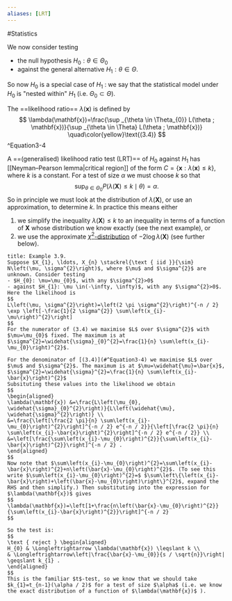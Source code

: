 ```yaml
---
aliases: [LRT]
---
```

#Statistics 

We now consider testing
- the null hypothesis $H_{0}: \theta \in \Theta_{0}$
- against the general alternative $H_{1}: \theta \in \Theta$.

So now $H_{0}$ is a special case of $H_{1}$ : we say that the statistical model under $H_{0}$ is "nested within" $H_{1}$ (i.e. $\Theta_{0} \subset \Theta$).

The ==likelihood ratio== $\lambda(\mathbf{x})$ is defined by
$$
\lambda(\mathbf{x})=\frac{\sup _{\theta \in \Theta_{0}} L(\theta ; \mathbf{x})}{\sup _{\theta \in \Theta} L(\theta ; \mathbf{x})}
\quad\color{yellow}\text{(3.4)}
$$
^Equation3-4

A ==(generalised) likelihood ratio test (LRT)== of $H_{0}$ against $H_{1}$ has [[Neyman–Pearson lemma|critical region]] of the form $C=\{\mathbf{x}: \lambda(\mathbf{x}) \leqslant k\}$, where $k$ is a constant.
For a test of size $\alpha$ we must choose $k$ so that
$$
\sup _{\theta \in \Theta_{0}} P(\lambda(\mathbf{X}) \leqslant k \mid \theta)=\alpha .
$$
So in principle we must look at the distribution of $\lambda(\mathbf{X})$, or use an approximation, to determine $k$. In practice this means either 
1) we simplify the inequality $\lambda(\mathbf{X}) \leqslant k$ to an inequality in terms of a function of $\mathbf{X}$ whose distribution we know exactly (see the next example), or
2) we use the approximate [$\chi^{2}$-distribution](chi-square%20distribution.md) of $-2 \log \lambda(\mathbf{X})$ (see further below).

```ad-example
title: Example 3.9.
Suppose $X_{1}, \ldots, X_{n} \stackrel{\text { iid }}{\sim} N\left(\mu, \sigma^{2}\right)$, where $\mu$ and $\sigma^{2}$ are unknown. Consider testing
- $H_{0}: \mu=\mu_{0}$, with any $\sigma^{2}>0$
- against $H_{1}: \mu \in(-\infty, \infty)$, with any $\sigma^{2}>0$.
Here the likelihood is
$$
L\left(\mu, \sigma^{2}\right)=\left(2 \pi \sigma^{2}\right)^{-n / 2} \exp \left[-\frac{1}{2 \sigma^{2}} \sum\left(x_{i}-\mu\right)^{2}\right]
$$
For the numerator of (3.4) we maximise $L$ over $\sigma^{2}$ with $\mu=\mu_{0}$ fixed. The maximum is at $\sigma^{2}=\widehat{\sigma}_{0}^{2}=\frac{1}{n} \sum\left(x_{i}-\mu_{0}\right)^{2}$.

For the denominator of [(3.4)](#^Equation3-4) we maximise $L$ over $\mu$ and $\sigma^{2}$. The maximum is at $\mu=\widehat{\mu}=\bar{x}$, $\sigma^{2}=\widehat{\sigma}^{2}=\frac{1}{n} \sum\left(x_{i}-\bar{x}\right)^{2}$
Subsituting these values into the likelihood we obtain
$$
\begin{aligned}
\lambda(\mathbf{x}) &=\frac{L\left(\mu_{0}, \widehat{\sigma}_{0}^{2}\right)}{L\left(\widehat{\mu}, \widehat{\sigma}^{2}\right)} \\
&=\frac{\left[\frac{2 \pi}{n} \sum\left(x_{i}-\mu_{0}\right)^{2}\right]^{-n / 2} e^{-n / 2}}{\left[\frac{2 \pi}{n} \sum\left(x_{i}-\bar{x}\right)^{2}\right]^{-n / 2} e^{-n / 2}} \\
&=\left[\frac{\sum\left(x_{i}-\mu_{0}\right)^{2}}{\sum\left(x_{i}-\bar{x}\right)^{2}}\right]^{-n / 2} .
\end{aligned}
$$
Now note that $\sum\left(x_{i}-\mu_{0}\right)^{2}=\sum\left(x_{i}-\bar{x}\right)^{2}+n\left(\bar{x}-\mu_{0}\right)^{2}$. (To see this write $\sum\left(x_{i}-\mu_{0}\right)^{2}=$ $\sum\left\{\left(x_{i}-\bar{x}\right)+\left(\bar{x}-\mu_{0}\right)\right\}^{2}$, expand the RHS and then simplify.) Then substituting into the expression for $\lambda(\mathbf{x})$ gives
$$
\lambda(\mathbf{x})=\left[1+\frac{n\left(\bar{x}-\mu_{0}\right)^{2}}{\sum\left(x_{i}-\bar{x}\right)^{2}}\right]^{-n / 2}
$$

So the test is:
$$
\text { reject } \begin{aligned}
H_{0} & \Longleftrightarrow \lambda(\mathbf{x}) \leqslant k \\
& \Longleftrightarrow\left|\frac{\bar{x}-\mu_{0}}{s / \sqrt{n}}\right| \geqslant k_{1} .
\end{aligned}
$$
This is the familiar $t$-test, so we know that we should take $k_{1}=t_{n-1}(\alpha / 2)$ for a test of size $\alpha$ (i.e. we know the exact distribution of a function of $\lambda(\mathbf{x})$ ).
```

